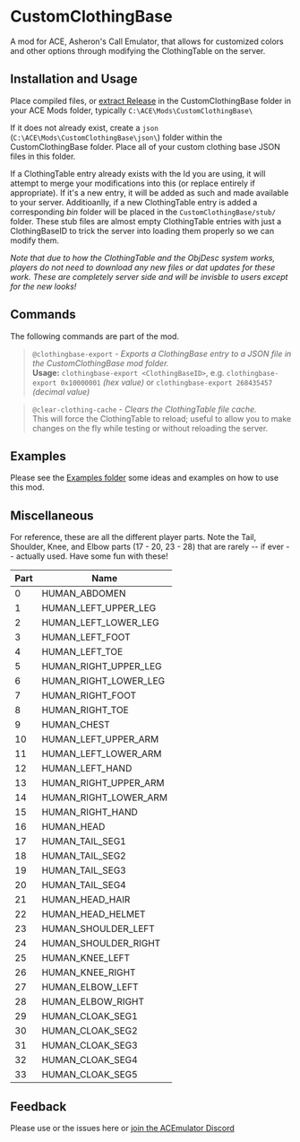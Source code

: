 # CustomClothingBase
A mod for ACE, Asheron's Call Emulator, that allows for customized colors and other options through modifying the ClothingTable on the server.

## Installation and Usage

Place compiled files, or [extract Release](https://github.com/OptimShi/CustomClothingBase/releases) in the CustomClothingBase folder in your ACE Mods folder, typically `C:\ACE\Mods\CustomClothingBase\`

If it does not already exist, create a `json` (`C:\ACE\Mods\CustomClothingBase\json\`) folder within the CustomClothingBase folder. Place all of your custom clothing base JSON files in this folder. 

If a ClothingTable entry already exists with the Id you are using, it will attempt to merge your modifications into this (or replace entirely if appropriate). If it's a new entry, it will be added as such and made available to your server. Additioanlly, if a new ClothingTable entry is added a corresponding *bin* folder will be placed in the `CustomClothingBase/stub/` folder. These stub files are almost empty ClothingTable entries with just a ClothingBaseID to trick the server into loading them properly so we can modify them.

*Note that due to how the ClothingTable and the ObjDesc system works, players do not need to download any new files or dat updates for these work. These are completely server side and will be invisble to users except for the new looks!*

## Commands

The following commands are part of the mod.

> `@clothingbase-export` - *Exports a ClothingBase entry to a JSON file in the CustomClothingBase mod folder.*  
**Usage:** `clothingbase-export <ClothingBaseID>`, e.g. `clothingbase-export 0x10000001` *(hex value)* or `clothingbase-export 268435457` *(decimal value)*


> `@clear-clothing-cache` - *Clears the ClothingTable file cache.*  
This will force the ClothingTable to reload; useful to allow you to make changes on the fly while testing or without reloading the server.

## Examples

Please see the [Examples folder](https://github.com/OptimShi/CustomClothingBase/tree/master/Examples) some ideas and examples on how to use this mod.

## Miscellaneous

For reference, these are all the different player parts. Note the Tail, Shoulder, Knee, and Elbow parts (17 - 20, 23 - 28) that are rarely -- if ever -- actually used. Have some fun with these!

| Part | Name|
| ---- | ---- |
| 0 | HUMAN_ABDOMEN |
| 1 | HUMAN_LEFT_UPPER_LEG |
| 2 | HUMAN_LEFT_LOWER_LEG |
| 3 | HUMAN_LEFT_FOOT |
| 4 | HUMAN_LEFT_TOE |
| 5 | HUMAN_RIGHT_UPPER_LEG |
| 6 | HUMAN_RIGHT_LOWER_LEG |
| 7 | HUMAN_RIGHT_FOOT |
| 8 | HUMAN_RIGHT_TOE |
| 9 | HUMAN_CHEST |
| 10 | HUMAN_LEFT_UPPER_ARM |
| 11 | HUMAN_LEFT_LOWER_ARM |
| 12 | HUMAN_LEFT_HAND |
| 13 | HUMAN_RIGHT_UPPER_ARM |
| 14 | HUMAN_RIGHT_LOWER_ARM |
| 15 | HUMAN_RIGHT_HAND |
| 16 | HUMAN_HEAD |
| 17 | HUMAN_TAIL_SEG1 |
| 18 | HUMAN_TAIL_SEG2 |
| 19 | HUMAN_TAIL_SEG3 |
| 20 | HUMAN_TAIL_SEG4 |
| 21 | HUMAN_HEAD_HAIR |
| 22 | HUMAN_HEAD_HELMET |
| 23 | HUMAN_SHOULDER_LEFT |
| 24 | HUMAN_SHOULDER_RIGHT |
| 25 | HUMAN_KNEE_LEFT |
| 26 | HUMAN_KNEE_RIGHT |
| 27 | HUMAN_ELBOW_LEFT |
| 28 | HUMAN_ELBOW_RIGHT |
| 29 | HUMAN_CLOAK_SEG1 |
| 30 | HUMAN_CLOAK_SEG2 |
| 31 | HUMAN_CLOAK_SEG3 |
| 32 | HUMAN_CLOAK_SEG4 |
| 33 | HUMAN_CLOAK_SEG5 |

## Feedback

Please use or the issues here or [join the ACEmulator Discord](https://discord.com/invite/Q4N4NP3J)